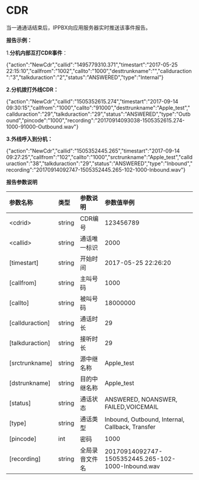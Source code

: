 # CDR

当一通通话结束后，IPPBX向应用服务器实时推送该事件报告。

**报告示例：**

1.**分机内部互打CDR事件**：

{"action":"NewCdr","callid":"1495779310.371","timestart":"2017-05-25 22:15:10","callfrom":"1002","callto":"1000","desttrunkname":"","callduraction":"3","talkduraction":"2","status":"ANSWERED","type":"Internal"}

**2.分机拨打外线CDR：**

{"action":"NewCdr","callid":"1505352615.274","timestart":"2017-09-14 09:30:15","callfrom":"1000","callto":"91000","desttrunkname":"Apple\_test","callduraction":"29","talkduraction":"29","status":"ANSWERED","type":"Outbound","pincode":"1000","recording":"20170914093038-1505352615.274-1000-91000-Outbound.wav"}

**3.外线呼入到分机：**

{"action":"NewCdr","callid":"1505352445.265","timestart":"2017-09-14 09:27:25","callfrom":"102","callto":"1000","srctrunkname":"Apple\_test","callduraction":"38","talkduraction":"29","status":"ANSWERED","type":"Inbound","recording":"20170914092747-1505352445.265-102-1000-Inbound.wav"}

**报告参数说明**

| 参数名称 | 类型 | 参数说明 | 参数值举例 |
| :--- | :--- | :--- | :--- |
| &lt;cdrid&gt; | string | CDR编号 | 123456789 |
| &lt;callid&gt; | string | 通话唯一标识 | 2000 |
| \[timestart\] | string | 开始时间 | 2017-05-25 22:26:20 |
| \[callfrom\] | string | 主叫号码 | 1000 |
| \[callto\] | string | 被叫号码 | 18000000 |
| \[callduraction\] | string | 通话时长 | 29 |
| \[talkduraction\] | string | 接听时长 | 29 |
| \[srctrunkname\] | string | 源中继名称 | Apple\_test |
| \[dstrunkname\] | string | 目的中继名称 | Apple\_test |
| \[status\] | string | 通话状态 | ANSWERED,  NOANSWER,   FAILED,VOICEMAIL |
| \[type\] | string | 通话类型 | Inbound, Outbound, Internal, Callback, Transfer |
| \[pincode\] | int | 密码 | 1000 |
| \[recording\] | string | 全局录音文件名 | 20170914092747-1505352445.265-102-1000-Inbound.wav |



